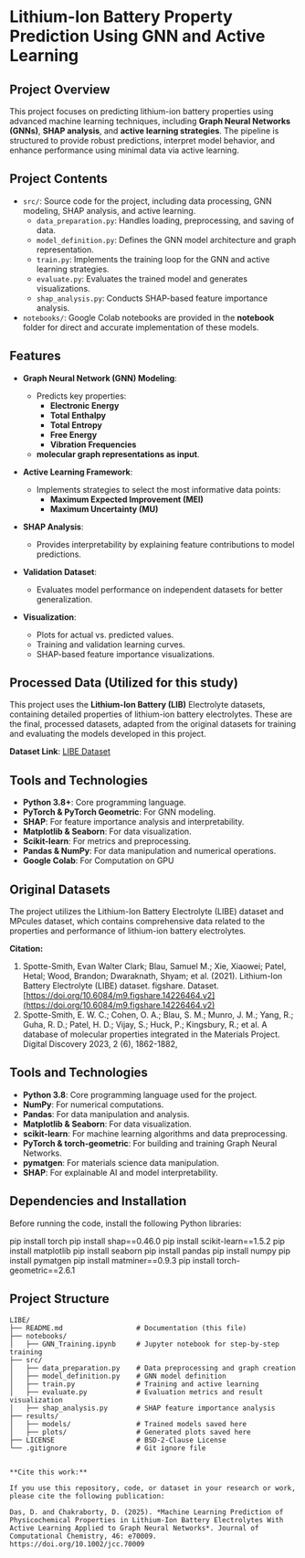 # Lithium-Ion Battery Property Prediction Using GNN and Active Learning

## Project Overview

This project focuses on predicting lithium-ion battery properties using advanced machine learning techniques, including **Graph Neural Networks (GNNs)**, **SHAP analysis**, and **active learning strategies**. The pipeline is structured to provide robust predictions, interpret model behavior, and enhance performance using minimal data via active learning.

## Project Contents

- `src/`: Source code for the project, including data processing, GNN modeling, SHAP analysis, and active learning.
  - `data_preparation.py`: Handles loading, preprocessing, and saving of data.
  - `model_definition.py`: Defines the GNN model architecture and graph representation.
  - `train.py`: Implements the training loop for the GNN and active learning strategies.
  - `evaluate.py`: Evaluates the trained model and generates visualizations.
  - `shap_analysis.py`: Conducts SHAP-based feature importance analysis.
- `notebooks/`: Google Colab notebooks are provided in the **notebook** folder for direct and accurate implementation of these models.


## Features

- **Graph Neural Network (GNN) Modeling**:
  - Predicts key properties:
    - **Electronic Energy**
    - **Total Enthalpy**
    - **Total Entropy**
    - **Free Energy**
    - **Vibration Frequencies**
  - **molecular graph representations as input**.
  
- **Active Learning Framework**:
  - Implements strategies to select the most informative data points:
    - **Maximum Expected Improvement (MEI)**
    - **Maximum Uncertainty (MU)**

- **SHAP Analysis**:
  - Provides interpretability by explaining feature contributions to model predictions.
  
- **Validation Dataset**:
  - Evaluates model performance on independent datasets for better generalization.

- **Visualization**:
  - Plots for actual vs. predicted values.
  - Training and validation learning curves.
  - SHAP-based feature importance visualizations.

## Processed Data (Utilized for this study)

This project uses the **Lithium-Ion Battery (LIB)** Electrolyte datasets, containing detailed properties of lithium-ion battery electrolytes. These are the final, processed datasets, adapted from the original datasets for training and evaluating the models developed in this project.

**Dataset Link**: [LIBE Dataset](https://drive.google.com/drive/folders/1-gLGgO4IJUV73uG8xS2VqtipaGXenuTV?usp=sharing)

## Tools and Technologies

- **Python 3.8+**: Core programming language.
- **PyTorch & PyTorch Geometric**: For GNN modeling.
- **SHAP**: For feature importance analysis and interpretability.
- **Matplotlib & Seaborn**: For data visualization.
- **Scikit-learn**: For metrics and preprocessing.
- **Pandas & NumPy**: For data manipulation and numerical operations.
- **Google Colab**: For Computation on GPU

## Original Datasets

The project utilizes the Lithium-Ion Battery Electrolyte (LIBE) dataset and MPcules dataset, which contains comprehensive data related to the properties and performance of lithium-ion battery electrolytes. 

**Citation:**  
1. Spotte-Smith, Evan Walter Clark; Blau, Samuel M.; Xie, Xiaowei; Patel, Hetal; Wood, Brandon; Dwaraknath, Shyam; et al. (2021). Lithium-Ion Battery Electrolyte (LIBE) dataset. figshare. Dataset. [https://doi.org/10.6084/m9.figshare.14226464.v2](https://doi.org/10.6084/m9.figshare.14226464.v2)
2. Spotte-Smith, E. W. C.; Cohen, O. A.; Blau, S. M.; Munro, J. M.; Yang, R.; Guha, R. D.; Patel, H. D.; Vijay, S.; Huck, P.; Kingsbury, R.; et al. A database of molecular properties integrated in the Materials Project. Digital Discovery 2023, 2 (6), 1862-1882, 

## Tools and Technologies

- **Python 3.8**: Core programming language used for the project.
- **NumPy**: For numerical computations.
- **Pandas**: For data manipulation and analysis.
- **Matplotlib & Seaborn**: For data visualization.
- **scikit-learn**: For machine learning algorithms and data preprocessing.
- **PyTorch & torch-geometric**: For building and training Graph Neural Networks.
- **pymatgen**: For materials science data manipulation.
- **SHAP**: For explainable AI and model interpretability.

## Dependencies and Installation 

Before running the code, install the following Python libraries:

pip install torch
pip install shap==0.46.0
pip install scikit-learn==1.5.2
pip install matplotlib
pip install seaborn
pip install pandas
pip install numpy
pip install pymatgen
pip install matminer==0.9.3
pip install torch-geometric==2.6.1


## Project Structure

```plaintext
LIBE/
├── README.md                  # Documentation (this file)
├── notebooks/
│   ├── GNN_Training.ipynb     # Jupyter notebook for step-by-step training
├── src/
│   ├── data_preparation.py    # Data preprocessing and graph creation
│   ├── model_definition.py    # GNN model definition
│   ├── train.py               # Training and active learning
│   ├── evaluate.py            # Evaluation metrics and result visualization
│   ├── shap_analysis.py       # SHAP feature importance analysis
├── results/
│   ├── models/                # Trained models saved here
│   ├── plots/                 # Generated plots saved here
├── LICENSE                    # BSD-2-Clause License
└── .gitignore                 # Git ignore file


**Cite this work:** 

If you use this repository, code, or dataset in your research or work, please cite the following publication:

Das, D. and Chakraborty, D. (2025). *Machine Learning Prediction of Physicochemical Properties in Lithium-Ion Battery Electrolytes With Active Learning Applied to Graph Neural Networks*. Journal of Computational Chemistry, 46: e70009.  
https://doi.org/10.1002/jcc.70009






